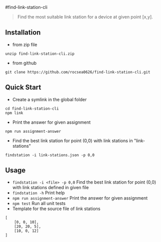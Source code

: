 #find-link-station-cli
> Find the most suitable link station for a device at given point [x,y].

## Installation

- from zip file
```shell
unzip find-link-station-cli.zip
```
- from github
```shell
git clone https://github.com/rocsea0626/find-link-station-cli.git
```


## Quick Start
- Create a symlink in the global folder 
```shell
cd find-link-station-cli
npm link
```

- Print the answer for given assignment
```shell
npm run assignment-answer
```

- Find the best link station for point (0,0) with link stations in "link-stations"
```shell
findstation -i link-stations.json -p 0,0
```


## Usage

-   `findstation -i <file> -p 0,0` Find the best link station for point (0,0) with link stations defined in given file
-   `findstation -h` Print help
-   `npm run assignment-answer` Print the answer for given assignment
-   `npm test` Run all unit tests
-   Template for the source file of link stations
```shell
[
    [0, 0, 10],
    [20, 20, 5],
    [10, 0, 12]
]
```